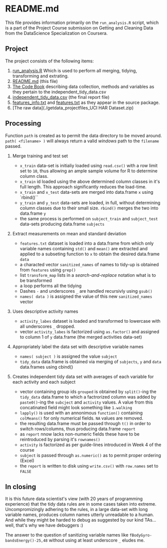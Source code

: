 # README.md

This file provides information primarily on the `run_analysis.R` script, which is a part of the Project Course submission on Getting and Cleaning Data from the DataScience Specialization on Coursera.


## Project

The project consists of the following items:

1. [run_analysis.R](./run_analysis.R) Which is used to perform all merging, tidying, transforming and extrating.
2. [README.md](./README.md) (this file)
3. [The Code Book](./CodeBook.md) describing data collection, methods and variables as they pertain to the independent_tidy_data.csv
4. [independent_tidy_data.csv]( ./independent_tidy_data.csv ) (the final report file)
5. [features_info.txt](./features_info.txt) and [features.txt](./features_info.txt) as they appear in the source package.
6. [The raw data](./getdata_projectfiles_UCI HAR Dataset.zip)



## Processing

Function `path` is created as to permit the data directory to be moved around. `path( <filename> )` will always return a valid *windows* path to the `filename` passed.

1. Merge training and test set
   * `x_train` data-set is initialiy loaded using `read.csv()` with a row limit set to `10`, thus allowing an ample sample volume for R to determine column class.
   * `x_train` id loaded using the above determined column classes in it's full length. This approach significantly reduces the load-time.
   * `x_train` and `x_test` data-sets are merged into data.frame `x` using `rbind()``
   * `y_train` and `y_test` data-sets are loaded, in full, without determining column classes due to their small size. `rbind()` merges the two into data.frame `y`
   * the same process is performed on `subject_train` and `subject_test` data-sets producing data.frame `subjects`

2. Extract measurements on mean and standard deviation
   * `features.txt` dataset is loaded into a data.frame from which only variable names containing `std()` and `mean()` are extracted 
   and applied to a subseting function to `x` to obtain the desired data.frame `data`
   * a characted vector `sanitized_names` of names to tidy-up is obtained from `features` using `grep()`
   * list `transform_map` lists in a *search-and-replace* notation what is to be transformed
   * a loop performs all the tidying
   * Dashes `-` and underscores `_` are handled recursivly using `gsub()`
   * `names( data )` is assigned the value of this new `sanitized_names` vector

3. Uses descriptive activity names   
   * `activity_labes` dataset is loaded and transformed to lowercase with all underscores `_` dropped.
   * vector `activity_labes` is factorized using `as.factor()` and assigned to column 1 of `y` data.frame (the merged activities data-set)

4. Appropriately label the data set with descriptive variable names
   * `names( subject )` is assigned the value `subject`
   * `tidy_data` data.frame is obtained via merging of `subjects`, `y` and `data` data.frames using cbind()

5. Creates independent tidy data set with averages of each variable for each activity and each subject
   * vector containing group ids `grouped` is obtained by `split()`-ing the `tidy_data` data.frame to which a factrorized column was added by `paste0()`-ing the `subcject` and `activity` values.
   A value from this concatinated field might look something like `1.walking`
   * `lapply()` is used with an annonimous `function()` containing `colMeans()` for only numerical fields. `NA` values are removed.
   * the resulting data.frame must be passed through `t()` in order to switch rows/columns, thus producing data.frame `report`
   * as `report` nnow lacks non-numeric fields these have to be reintroduced by parsing it's `rownames()`
   * `activity` is factorized as per guide-lines introduced in Week 4 of the course
   * `subject` is passed through `as.numeric()` as to permit proper ordering (Excel)
   * the `report` is written to disk using `write.csv()` with `row.names` set to `FALSE`


## In closing

It is this future data scientist's view (with 20 years of programming experience) that the tidy data rules are in some cases taken into extreme.
Uncompromizingly adhering to the rules, in a large data-set with long variable names, produces column names utterly unreadable to a human. And while they might be harded to debug
as suggested by our kind TAs... well, that's why we have debuggers :)

The answer to the question of sanitizing variable names like `fBodyGyro-bandsEnergy()-25,48` without using at least underscore `_` eludes me.
